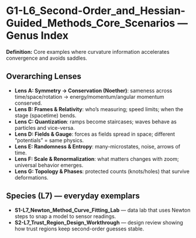 # G1-L6_Second-Order_and_Hessian-Guided_Methods_Core_Scenarios — Genus Index
**Definition:** Core examples where curvature information accelerates convergence and avoids saddles.

## Overarching Lenses

- **Lens A: Symmetry -> Conservation (Noether)**: sameness across time/space/rotation → energy/momentum/angular momentum conserved.
- **Lens B: Frames & Relativity**: who’s measuring; speed limits; when the stage (spacetime) bends.
- **Lens C: Quantization**: ramps become staircases; waves behave as particles and vice-versa.
- **Lens D: Fields & Gauge**: forces as fields spread in space; different “potentials” = same physics.
- **Lens E: Randomness & Entropy**: many-microstates, noise, arrows of time.
- **Lens F: Scale & Renormalization**: what matters changes with zoom; universal behavior emerges.
- **Lens G: Topology & Phases**: protected counts (knots/holes) that survive deformations.

## Species (L7) — everyday exemplars
- **S1-L7_Newton_Method_Curve_Fitting_Lab** — data lab that uses Newton steps to snap a model to sensor readings.
- **S2-L7_Trust_Region_Design_Workthrough** — design review showing how trust regions keep second-order guesses stable.
